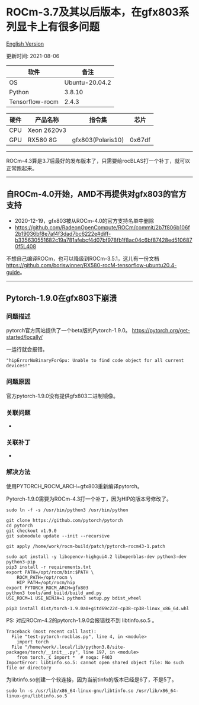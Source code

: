 
# ROCm-3.7及其以后版本，在gfx803系列显卡上有很多问题

[English Version](README.md)

更新时间: 2021-08-06

|软件           |备注          |
|---------------|--------------|
|OS             |Ubuntu-20.04.2|
|Python         |3.8.10        |
|Tensorflow-rocm|2.4.3         |

|硬件    |产品名称    |指令集           |芯片   |
|--------|------------|-----------------|-------|
|CPU     |Xeon 2620v3 |                 |       |
|GPU     |RX580 8G    |gfx803(Polaris10)|0x67df |

---

ROCm-4.3算是3.7后最好的发布版本了，只需要给rocBLAS打一个补丁，就可以正常跑起来。

---

## 自ROCm-4.0开始，AMD不再提供对gfx803的官方支持

* 2020-12-19，gfx803被从ROCm-4.0的官方支持名单中删除
* <https://github.com/RadeonOpenCompute/ROCm/commit/2b7f806b106f2b19036bf8e7af4f3dad7bc6222e#diff-b335630551682c19a781afebcf4d07bf978fb1f8ac04c6bf87428ed5106870f5L408>

不想自己编译ROCm，也可以降级到ROCm-3.5.1，这儿有一份文档<https://github.com/boriswinner/RX580-rocM-tensorflow-ubuntu20.4-guide>。

---

## Pytorch-1.9.0在gfx803下崩溃

### 问题描述

pytorch官方网站提供了一个beta版的Pytorch-1.9.0。 
<https://pytorch.org/get-started/locally/>

一运行就会报错。

```
"hipErrorNoBinaryForGpu: Unable to find code object for all current devices!"

```

### 问题原因

官方pytorch-1.9.0没有提供gfx803二进制镜像。

### 关联问题

-

### 关联补丁

-

### 解决方法

使用PYTORCH_ROCM_ARCH=gfx803重新编译pytorch。

Pytorch-1.9.0需要为ROCm-4.3打一个补丁，因为HIP的版本号修改了。

```
sudo ln -f -s /usr/bin/python3 /usr/bin/python

git clone https://github.com/pytorch/pytorch
cd pytorch
git checkout v1.9.0
git submodule update --init --recursive

git apply /home/work/rocm-build/patch/pytorch-rocm43-1.patch

sudo apt install -y libopencv-highgui4.2 libopenblas-dev python3-dev python3-pip
pip3 install -r requirements.txt
export PATH=/opt/rocm/bin:$PATH \
    ROCM_PATH=/opt/rocm \
    HIP_PATH=/opt/rocm/hip 
export PYTORCH_ROCM_ARCH=gfx803
python3 tools/amd_build/build_amd.py
USE_ROCM=1 USE_NINJA=1 python3 setup.py bdist_wheel

pip3 install dist/torch-1.9.0a0+gitd69c22d-cp38-cp38-linux_x86_64.whl

```

PS: 对应ROCm-4.2的pytorch-1.9.0会报错找不到 libtinfo.so.5 。

```
Traceback (most recent call last):
  File "test-pytorch-rocblas.py", line 4, in <module>
    import torch
  File "/home/work/.local/lib/python3.8/site-packages/torch/__init__.py", line 197, in <module>
    from torch._C import *  # noqa: F403
ImportError: libtinfo.so.5: cannot open shared object file: No such file or directory

```

为libtinfo.so创建一个软连接，因为当前tinfo的版本已经是6了，不是5了。

```
sudo ln -s /usr/lib/x86_64-linux-gnu/libtinfo.so /usr/lib/x86_64-linux-gnu/libtinfo.so.5

```



